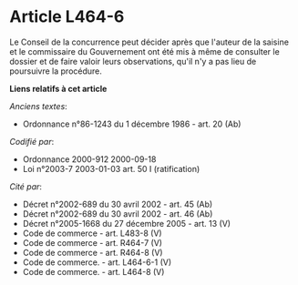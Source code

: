 # Article L464-6

Le Conseil de la concurrence peut décider après que l'auteur de la saisine et le commissaire du Gouvernement ont été mis à
même de consulter le dossier et de faire valoir leurs observations, qu'il n'y a pas lieu de poursuivre la procédure.

**Liens relatifs à cet article**

_Anciens textes_:

  - Ordonnance n°86-1243 du 1 décembre 1986 - art. 20 (Ab)

_Codifié par_:

  - Ordonnance 2000-912 2000-09-18
  - Loi n°2003-7 2003-01-03 art. 50 I (ratification)

_Cité par_:

  - Décret n°2002-689 du 30 avril 2002 - art. 45 (Ab)
  - Décret n°2002-689 du 30 avril 2002 - art. 46 (Ab)
  - Décret n°2005-1668 du 27 décembre 2005 - art. 13 (V)
  - Code de commerce - art. L483-8 (V)
  - Code de commerce - art. R464-7 (V)
  - Code de commerce - art. R464-8 (V)
  - Code de commerce. - art. L464-6-1 (V)
  - Code de commerce. - art. L464-8 (V)
